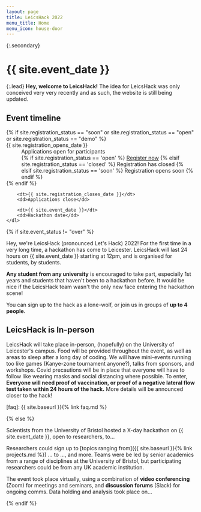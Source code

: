 ```yaml
---
layout: page
title: LeicsHack 2022
menu_title: Home
menu_icon: house-door
---
```


{:.secondary}
# {{ site.event_date }}

{:.lead}
**Hey, welcome to LeicsHack!** The idea for LeicsHack was only conceived very very recently and as such, the website is
still being updated.

<div class="aside">
    <h2><i class="bi bi-calendar3"></i> Event timeline</h2>
    <dl>
        {% if site.registration_status == "soon" or site.registration_status == "open" or site.registration_status == "demo" %}
            <dt>{{ site.registration_opens_date }}</dt>
            <dd>
                Applications open for participants<br>
                {% if site.registration_status == 'open' %}
                    <a href="{{ site.baseurl }}{% link registration.md %}" class="btn">Register now</a>
                {% elsif site.registration_status == 'closed' %}
                    <a class="btn disabled">Registration has closed</a>
                {% elsif site.registration_status == 'soon' %}
                    <a class="btn disabled">Registration opens soon</a>
                {% endif %}
            </dd>
        {% endif %}

        <dt>{{ site.registration_closes_date }}</dt>
        <dd>Applications close</dd>

        <dt>{{ site.event_date }}</dt>
        <dd>Hackathon date</dd>
    </dl>
</div>

{% if site.event_status != "over" %}

Hey, we're LeicsHack (pronounced Let's Hack) 2022! For the first time in a very long time, a hackathon has come to Leicester.
LeicsHack will last 24 hours on {{ site.event_date }} starting at 12pm, and is organised for students, by students.

**Any student from any university** is encouraged to take part, especially 1st years and students that haven't been to a hackathon
before. It would be nice if the LeicsHack team wasn't the only new face entering the hackathon scene!

You can sign up to the hack as a lone-wolf, or join us in groups of **up to 4 people.**

## LeicsHack is In-person

LeicsHack will take place in-person, (hopefully) on the University of Leicester's campus. Food will be provided throughout the
event, as well as areas to sleep after a long day of coding. We will have mini-events running too like games (Kanye-zone tournament anyone?), talks from sponsors, and workshops. Covid precautions will be in place that everyone will have to follow like wearing masks
and social distancing where possible. To enter, **Everyone will need proof of vaccination, or proof of a negative lateral flow test taken within 24 hours of the hack.** More details will be announced closer to the hack!

[faq]: {{ site.baseurl }}{% link faq.md %}

{% else %}

Scientists from the University of Bristol hosted a X-day hackathon on
{{ site.event_date }}, open to researchers, to...

Researchers could sign up to [topics ranging from]({{ site.baseurl }}{% link projects.md %})
... to ..., and more. Teams were be led by senior academics from a range of
disciplines at the University of Bristol, but participating researchers could be
from any UK academic institution.

The event took place virtually, using a combination of **video conferencing**
(Zoom) for meetings and seminars, and **discussion forums** (Slack) for ongoing
comms. Data holding and analysis took place on...

{% endif %}